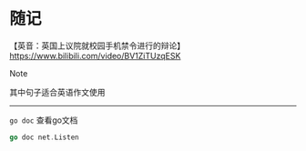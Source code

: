 # 随记

【英音：英国上议院就校园手机禁令进行的辩论】https://www.bilibili.com/video/BV1ZiTUzqESK

> [!note] 
> 其中句子适合英语作文使用



---

`go doc` 查看go文档

```go
go doc net.Listen
```



